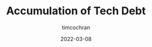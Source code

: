 ---
author: timcochran
date: 2022-03-08
draft: true
publisher: martinfowler
tags:
  - technical-debt
  - development
target_url: https://martinfowler.com/articles/bottlenecks-of-scaleups/01-tech-debt.html
title: Accumulation of Tech Debt
---